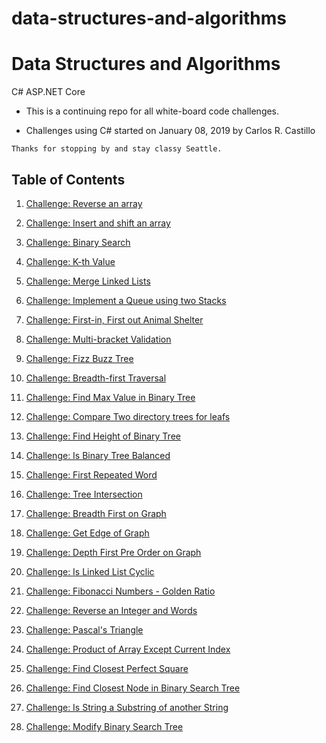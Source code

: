 # data-structures-and-algorithms

# Data Structures and Algorithms
C# ASP.NET Core

* This is a continuing repo for all white-board code challenges.

* Challenges using C# started on January 08, 2019 by Carlos R. Castillo

```
Thanks for stopping by and stay classy Seattle.
```

## Table of Contents

1. [Challenge: Reverse an array](ReverseArray)

2. [Challenge: Insert and shift an array](ArrayShift)

3. [Challenge: Binary Search](BinarySearch)

4. [Challenge: K-th Value](KthValue)

5. [Challenge: Merge Linked Lists](LlMerge)

6. [Challenge: Implement a Queue using two Stacks](QueueWithStacks)

7. [Challenge: First-in, First out Animal Shelter](FIFOAnimalShelter)

8. [Challenge: Multi-bracket Validation](Multi-BracketValidation)

9. [Challenge: Fizz Buzz Tree](FizzBuzzTree)

10. [Challenge: Breadth-first Traversal](BreadthFirstTraversal)

11. [Challenge: Find Max Value in Binary Tree](FindMaxValueBinaryTree)

12. [Challenge: Compare Two directory trees for leafs](LeafsOfTree)

13. [Challenge: Find Height of Binary Tree](HeightOfBinaryTree)

14. [Challenge: Is Binary Tree Balanced](BinaryTreeBalanced)

15. [Challenge: First Repeated Word](RepeatedWord)

16. [Challenge: Tree Intersection](TreeIntersection)

17. [Challenge: Breadth First on Graph](BreadthFirstGraph)

18. [Challenge: Get Edge of Graph](GetEdge)

19. [Challenge: Depth First Pre Order on Graph](PreOrderGraph)

20. [Challenge: Is Linked List Cyclic](CyclicLL)

21. [Challenge: Fibonacci Numbers - Golden Ratio](Fibonacci)

22. [Challenge: Reverse an Integer and Words](ReverseIntString)

23. [Challenge: Pascal's Triangle](Pascal'sTriangle)

24. [Challenge: Product of Array Except Current Index](ProductArray)

25. [Challenge: Find Closest Perfect Square](ClosestPerfectSquare)

26. [Challenge: Find Closest Node in Binary Search Tree](ClosestNodeBinaryTree)

27. [Challenge: Is String a Substring of another String](StringSubstring)

28. [Challenge: Modify Binary Search Tree](ModifyBST)